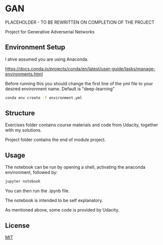# GAN

PLACEHOLDER - TO BE REWRITTEN ON COMPLETION OF THE PROJECT

Project for Generative Adverserial Networks


## Environment Setup

I ahve assumed you are using Anaconda.

https://docs.conda.io/projects/conda/en/latest/user-guide/tasks/manage-environments.html

Before running this you should change the first line of the yml file to your desired environment name. Default is "deep-learning"

```bash
conda env create -f environment.yml

```
## Structure

Exercises folder contains course materials and code from Udacity, together with my solutions.

Project folder contains the end of module project.


## Usage

The notebook can be run by opening a shell, activating the anaconda environment, followed by:

```bash
jupyter notebook
```

You can then run the .ipynb file.

The notebook is intended to be self explanatory.

As mentioned above, some code is provided by Udacity.

## License

[MIT](https://choosealicense.com/licenses/mit/)